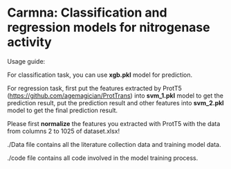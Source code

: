 # Carmna: Classification and regression models for nitrogenase activity
Usage guide:

For classification task, you can use **xgb.pkl** model for prediction.

For regression task, first put the features extracted by ProtT5 (https://github.com/agemagician/ProtTrans) into **svm_1.pkl** model to get the prediction result, put the prediction result and other features into **svm_2.pkl** model to get the final prediction result.

Please first **normalize** the features you extracted with ProtT5 with the data from columns 2 to 1025 of dataset.xlsx!

./Data file contains all the literature collection data and training model data.

./code file contains all code involved in the model training process.
